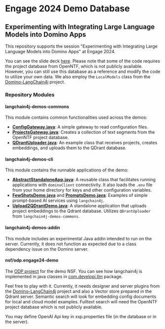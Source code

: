 # Engage 2024 Demo Database
## Experimenting with Integrating Large Language Models into Domino Apps

This repository supports the session "Experimenting with Integrating Large Language Models into Domino Apps" at Engage 2024.

You can see the slide deck [here](https://speakerdeck.com/sbasegmez/engage-2024-experimenting-with-integrating-large-language-models-into-domino-apps). Please note that some of the code requires the project database from OpenNTF, which is not publicly available. However, you can still use this database as a reference and modify the code to utilize your own data. We also employ the `LocalModels` class from the [Domino-LangChain4j](https://github.com/sbasegmez/domino-langchain4j) project.

### Repository Modules

#### langchain4j-demos-commons

This module contains common functionalities used across the demos:

- **[ConfigGateway.java](langchain4j-demo-commons%2Fsrc%2Fmain%2Fjava%2Fcom%2Fdevelopi%2Fengage24%2FConfigGateway.java)**: A simple gateway to read configuration files.
- **[ProjectsGateway.java](langchain4j-demo-commons%2Fsrc%2Fmain%2Fjava%2Fcom%2Fdevelopi%2Fengage24%2FProjectsGateway.java)**: Creates a collection of text segments from the OpenNTF project database.
- **[QDrantUploader.java](langchain4j-demo-commons%2Fsrc%2Fmain%2Fjava%2Fcom%2Fdevelopi%2Fengage24%2FQDrantUploader.java)**: An example class that receives projects, creates embeddings, and uploads them to the QDrant database.

#### langchain4j-demos-cli

This module contains the runnable applications of the demo:

- **[AbstractStandaloneApp.java](langchain4j-demos-cli%2Fsrc%2Fmain%2Fjava%2Fcom%2Fdevelopi%2Fjnx%2Ftemplates%2FAbstractStandaloneApp.java)**: A reusable class that facilitates running applications with `dominoClient` connectivity. It also loads the `.env` file from your home directory for keys and other configuration variables.
- **[FewShotsDemo.java](langchain4j-demos-cli%2Fsrc%2Fmain%2Fjava%2Fcom%2Fdevelopi%2Fllm%2Fpmtdemos%2FFewShotsDemo.java)** and **[PromptsDemo.java](langchain4j-demos-cli%2Fsrc%2Fmain%2Fjava%2Fcom%2Fdevelopi%2Fllm%2Fpmtdemos%2FPromptsDemo.java)**: Examples of simple prompt-based AI services using `langchain4j`.
- **[Upload2QDrantDemo.java](langchain4j-demos-cli%2Fsrc%2Fmain%2Fjava%2Fcom%2Fdevelopi%2Fllm%2Fpmtdemos%2FUpload2QDrantDemo.java)**: A standalone application that uploads project embeddings to the Qdrant database. Utilizes `QDrantUploader` from `langchain4j-demos-commons`.

#### langchain4j-demos-addin

This module includes an experimental Java addin intended to run on the server. Currently, it does not function as expected due to a class dependency issue on the Domino server.

#### nsf/odp.engage24-demo

The [ODP project](nsf%2Fodp.engage24-demo) for the demo NSF. You can see how langchain4j is implemented in java classes in [com.developi.llm]([llm](nsf%2Fodp.engage24-demo%2FCode%2FJava%2Fcom%2Fdevelopi%2Fllm)) package. 

Feel free to play with it. Currently, it needs designer and server plugins from the [Domino-LangChain4j](https://github.com/sbasegmez/domino-langchain4j) project and also a Vector store prepared in the Qdrant server. Semantic search will look for embedding config documents for local and cloud model examples. Fulltext search will need the OpenNTF project database which is not publicly available.

You may define OpenAI Api key in xsp.properties file (in the database or in the server).

